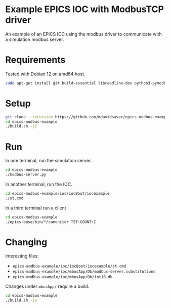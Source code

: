 # Example EPICS IOC with ModbusTCP driver

An example of an EPICS IOC using the modbus driver to communicate
with a simulation modbus server.

# Requirements

Tested with Debian 12 on amd64 host.

```sh
sudo apt-get install git build-essential libreadline-dev python3-pymodbus
```

# Setup

```sh
git clone --recursive https://github.com/mdavidsaver/epics-modbus-example
cd epics-modbus-example
./build.sh -j2
```

# Run

In one terminal, run the simulation server.

```sh
cd epics-modbus-example
./modbus-server.py
```

In another terminal, run the IOC.

```sh
cd epics-modbus-example/ioc/iocBoot/iocexample
./st.cmd
```

In a third terminal run a client

```sh
cd epics-modbus-example
./epics-base/bin/*/camonitor TST:COUNT:I
```

# Changing

Interesting files:

- `epics-modbus-example/ioc/iocBoot/iocexample/st.cmd`
- `epics-modbus-example/ioc/mbusApp/Db/modbus-server.substitutions`
- `epics-modbus-example/ioc/mbusApp/Db/int16.db`

Changes under `mbusApp/` require a build.

```sh
cd epics-modbus-example
./build.sh -j2
```
